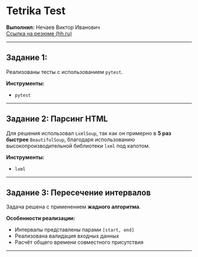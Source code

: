 # Tetrika Test 

**Выполнил:** Нечаев Виктор Иванович  
 [Ссылка на резюме (hh.ru)](https://hh.ru/resume/f950721eff0f06665c0039ed1f7350584a6b59)

---

## Задание 1:

Реализованы тесты с использованием `pytest`.  

**Инструменты:**  
- `pytest`

---

## Задание 2: Парсинг HTML

Для решения использовал `LxmlSoup`, так как он примерно в **5 раз быстрее** `BeautifulSoup`, благодаря использованию высокопроизводительной библиотеки `lxml` под капотом.

**Инструменты:**  
- `lxml`

---

## Задание 3: Пересечение интервалов

Задача решена с применением **жадного алгоритма**.

**Особенности реализации:**
- Интервалы представлены парами `[start, end]`
- Реализована валидация входных данных
- Расчёт общего времени совместного присутствия

---